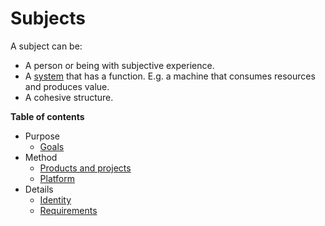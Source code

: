 # Subjects

A subject can be:

- A person or being with subjective experience.
- A [system](../systems/system.md) that has a function. E.g. a machine that consumes resources and produces value.
- A cohesive structure.



**Table of contents**

- Purpose
    - [Goals](goals.md)
- Method
    - [Products and projects](product-project.md)
    - [Platform](platform.md)
- Details
    - [Identity](identity.md)
    - [Requirements](requirements.md)

